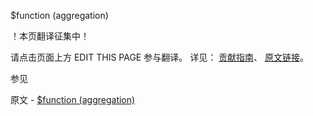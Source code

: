  $function (aggregation)

 ！本页翻译征集中！

请点击页面上方 EDIT THIS PAGE 参与翻译。
详见：
[贡献指南]( https://github.com/JinMuInfo/MongoDB-Manual-zh/blob/master/CONTRIBUTING.md )、
[原文链接](  https://docs.mongodb.com/manual/reference/operator/aggregation/function/  )。

 参见

原文 - [$function (aggregation)]( https://docs.mongodb.com/manual/reference/operator/aggregation/function/ )

